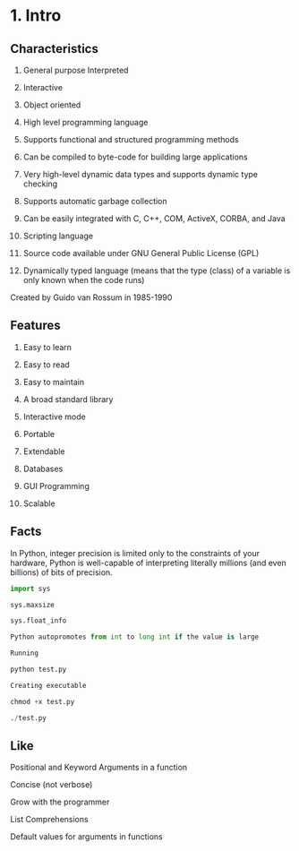 # 1. Intro

## Characteristics

1. General purpose Interpreted

2. Interactive

3. Object oriented

4. High level programming language

5. Supports functional and structured programming methods

6. Can be compiled to byte-code for building large applications

7. Very high-level dynamic data types and supports dynamic type checking

8. Supports automatic garbage collection

9. Can be easily integrated with C, C++, COM, ActiveX, CORBA, and Java

10. Scripting language

11. Source code available under GNU General Public License (GPL)

12. Dynamically typed language (means that the type (class) of a variable is only known when the code runs)

Created by Guido van Rossum in 1985-1990

## Features

1. Easy to learn

2. Easy to read

3. Easy to maintain

4. A broad standard library

5. Interactive mode

6. Portable

7. Extendable

8. Databases

9. GUI Programming

10. Scalable

## Facts

In Python, integer precision is limited only to the constraints of your hardware, Python is well-capable of interpreting literally millions (and even billions) of bits of precision.

```python
import sys

sys.maxsize

sys.float_info

Python autopromotes from int to long int if the value is large

Running

python test.py

Creating executable

chmod +x test.py

./test.py
```

## Like

Positional and Keyword Arguments in a function

Concise (not verbose)

Grow with the programmer

List Comprehensions

Default values for arguments in functions
